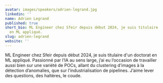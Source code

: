```yaml
---
avatar: images/speakers/adrien-legrand.jpg
linkedin: ''
name: Adrien Legrand
published: true
short_bio: ML Engineer chez Sfeir depuis début 2024, je suis titulaire d'un doctorat
  en ML appliqué.
slug: adrien-legrand
website: ''
---
```


ML Engineer chez Sfeir depuis début 2024, je suis titulaire d'un doctorat en ML appliqué.
Passionné par l’IA au sens large, j’ai eu l’occasion de travailler aussi bien sur une variété de POCs, allant du clustering d’images à la détection d’anomalies, que sur l’industrialisation de pipelines. J’aime lever des questions, des haltères, le coude.